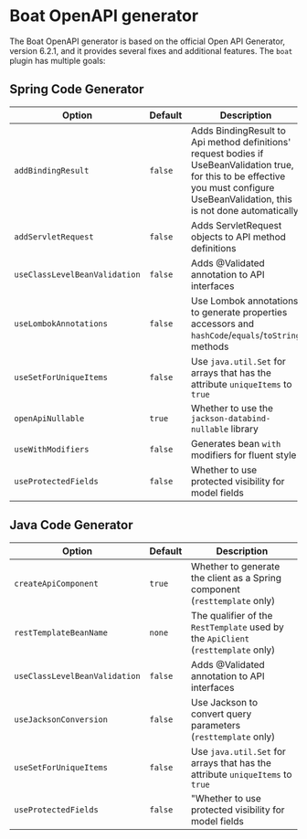 # Boat OpenAPI generator

The Boat OpenAPI generator is based on the official Open API Generator, version 6.2.1, and it provides several fixes and additional features.
The `boat` plugin has multiple goals:

## Spring Code Generator

| Option | Default | Description |
|-|-|-|
| `addBindingResult` | `false` | Adds BindingResult to Api method definitions' request bodies if UseBeanValidation true, for this to be effective you must configure UseBeanValidation, this is not done automatically |
| `addServletRequest` | `false` | Adds ServletRequest objects to API method definitions |
| `useClassLevelBeanValidation` | `false` | Adds @Validated annotation to API interfaces |
| `useLombokAnnotations` | `false` | Use Lombok annotations to generate properties accessors and `hashCode`/`equals`/`toString` methods |
| `useSetForUniqueItems` | `false` | Use `java.util.Set` for arrays that has the attribute `uniqueItems` to `true` |
| `openApiNullable` | `true` | Whether to use the `jackson-databind-nullable` library |
| `useWithModifiers` | `false` | Generates bean `with` modifiers for fluent style |
| `useProtectedFields` | `false` | Whether to use protected visibility for model fields |

## Java Code Generator

| Option | Default | Description |
|-|-|-|
| `createApiComponent` | `true` | Whether to generate the client as a Spring component (`resttemplate` only) |
| `restTemplateBeanName` | `none` | The qualifier of the `RestTemplate` used by the `ApiClient` (`resttemplate` only) |
| `useClassLevelBeanValidation` | `false` | Adds @Validated annotation to API interfaces |
| `useJacksonConversion` | `false` | Use Jackson to convert query parameters (`resttemplate` only) |
| `useSetForUniqueItems` | `false` | Use `java.util.Set` for arrays that has the attribute `uniqueItems` to `true` |
| `useProtectedFields` | `false` | "Whether to use protected visibility for model fields |
